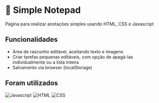 # 📝 Simple Notepad
Página para realizar anotações simples usando HTML, CSS e Javascript

## Funcionalidades
- Área de rascunho editável, aceitando texto e imagens
- Criar tarefas pequenas editáveis, com opção de apagá-las individualmente ou a lista inteira
- Salvamento via browser (localStorage)

## Foram utilizados
![Javascript](https://img.shields.io/badge/JavaScript-323330?style=for-the-badge&logo=javascript&logoColor=F7DF1E)
![HTML](https://img.shields.io/badge/HTML5-E34F26?style=for-the-badge&logo=html5&logoColor=white)
![CSS](https://img.shields.io/badge/CSS3-1572B6?style=for-the-badge&logo=css3&logoColor=white)
